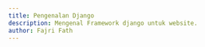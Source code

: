 ```yaml
---
title: Pengenalan Django
description: Mengenal Framework django untuk website.
author: Fajri Fath
---
```

